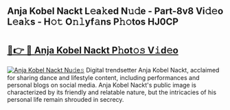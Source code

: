## Anja Kobel Nackt L𝚎a𝚔ed N𝚞𝚍e - Part-8v8 Vi𝚍𝚎o L𝚎a𝚔s - H𝚘𝚝 O𝚗𝚕yf𝚊ns P𝚑𝚘tos HJ0CP

# <h2><a href="http://kf33ua0.oniu.top/?m=Anja+Kobel+Nackt">🔗👉 🔴 Anja Kobel Nackt P𝚑ot𝚘𝚜 V𝚒d𝚎o</a></h2>

[![Anja Kobel Nackt Nu𝚍e𝚜](https://i.imgur.com/0qMVB7G.gif)](http://kf33ua0.oniu.top/?m=Anja+Kobel+Nackt)
Digital trendsetter Anja Kobel Nackt, acclaimed for sharing dance and lifestyle content, including performances and personal blogs on social media. Anja Kobel Nackt's public image is characterized by its friendly and relatable nature, but the intricacies of his personal life remain shrouded in secrecy.  
